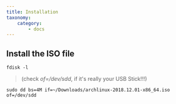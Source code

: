 ```yaml
---
title: Installation
taxonomy:
    category:
        - docs
---
```


## Install the ISO file
```
fdisk -l
```
> (check _of=/dev/sdd_, if it's really your USB Stick!!!)

```
sudo dd bs=4M if=~/Downloads/archlinux-2018.12.01-x86_64.iso of=/dev/sdd
```
